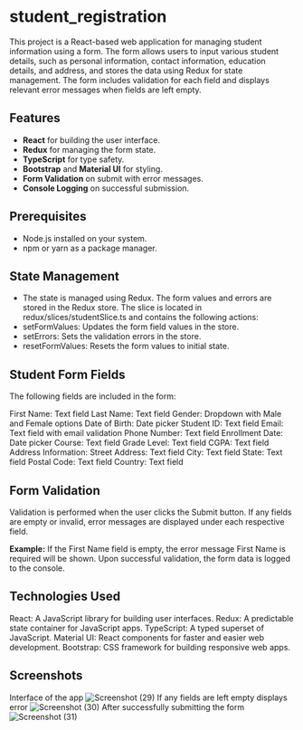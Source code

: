 # student_registration
This project is a React-based web application for managing student information using a form. The form allows users to input various student details, such as personal information, contact information, education details, and address, and stores the data using Redux for state management. The form includes validation for each field and displays relevant error messages when fields are left empty.

## Features

- **React** for building the user interface.
- **Redux** for managing the form state.
- **TypeScript** for type safety.
- **Bootstrap** and **Material UI** for styling.
- **Form Validation** on submit with error messages.
- **Console Logging** on successful submission.

## Prerequisites

- Node.js installed on your system.
- npm or yarn as a package manager.

## State Management
- The state is managed using Redux. The form values and errors are stored in the Redux store. The slice is located in redux/slices/studentSlice.ts and contains the following actions:
- setFormValues: Updates the form field values in the store.
- setErrors: Sets the validation errors in the store.
- resetFormValues: Resets the form values to initial state.

## Student Form Fields
The following fields are included in the form:

First Name: Text field
Last Name: Text field
Gender: Dropdown with Male and Female options
Date of Birth: Date picker
Student ID: Text field
Email: Text field with email validation
Phone Number: Text field
Enrollment Date: Date picker
Course: Text field
Grade Level: Text field
CGPA: Text field
Address Information:
Street Address: Text field
City: Text field
State: Text field
Postal Code: Text field
Country: Text field
## Form Validation
Validation is performed when the user clicks the Submit button. If any fields are empty or invalid, error messages are displayed under each respective field.

**Example:**
If the First Name field is empty, the error message First Name is required will be shown.
Upon successful validation, the form data is logged to the console.

## Technologies Used
React: A JavaScript library for building user interfaces.
Redux: A predictable state container for JavaScript apps.
TypeScript: A typed superset of JavaScript.
Material UI: React components for faster and easier web development.
Bootstrap: CSS framework for building responsive web apps.

## Screenshots
Interface of the app
![Screenshot (29)](https://github.com/user-attachments/assets/e97d6979-9680-4c44-a3ea-446990feb5e9)
If any fields are left empty displays error
![Screenshot (30)](https://github.com/user-attachments/assets/044f27c0-6f18-41a2-8672-35dec033453f)
After successfully submitting the form
![Screenshot (31)](https://github.com/user-attachments/assets/3185c28d-1480-4974-bed2-d6d3289943c7)



